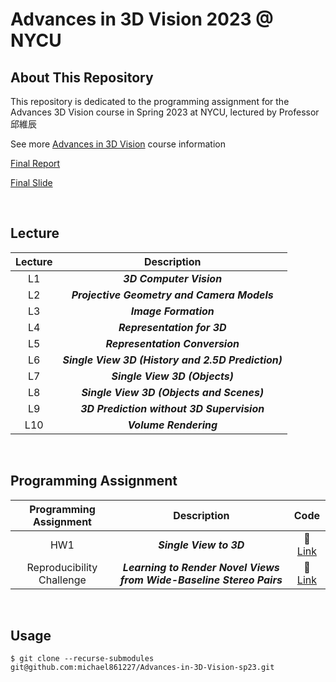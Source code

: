 # Advances in 3D Vision 2023 @ NYCU

## About This Repository

This repository is dedicated to the programming assignment for the Advances 3D Vision course in Spring 2023 at NYCU, lectured by Professor 邱維辰

See more [Advances in 3D Vision](https://timetable.nycu.edu.tw/?r=main/crsoutline&Acy=111&Sem=2&CrsNo=535521&lang=zh-tw) course information

[Final Report](https://github.com/michael861227/Advances-in-3D-Vision-sp23/blob/master/Advances%20in%203D%20vision%20-%20Final%20Report.pdf)

[Final Slide](https://github.com/michael861227/Advances-in-3D-Vision-sp23/blob/master/Advances%20in%203D%20vision%20-%20Final%20Presentation.pdf)

<BR>

## Lecture

| Lecture |                    Description                     |
| :-----: | :------------------------------------------------: |
|   L1    |              **_3D Computer Vision_**              |
|   L2    |    **_Projective Geometry and Camera Models_**     |
|   L3    |               **_Image Formation_**                |
|   L4    |            **_Representation for 3D_**             |
|   L5    |          **_Representation Conversion_**           |
|   L6    | **_Single View 3D (History and 2.5D Prediction)_** |
|   L7    |           **_Single View 3D (Objects)_**           |
|   L8    |     **_Single View 3D (Objects and Scenes)_**      |
|   L9    |     **_3D Prediction without 3D Supervision_**     |
|   L10   |               **_Volume Rendering_**               |

<BR>

## Programming Assignment

|  Programming Assignment   |                             Description                              |                                      Code                                      |
| :-----------------------: | :------------------------------------------------------------------: | :----------------------------------------------------------------------------: |
|            HW1            |                       **_Single View to 3D_**                        |            :link: [Link](https://github.com/michael861227/3DV-HW1)             |
| Reproducibility Challenge | **_Learning to Render Novel Views from Wide-Baseline Stereo Pairs_** | :link: [Link](https://github.com/yilundu/cross_attention_renderer/tree/master) |

<BR>

## Usage

```shell
$ git clone --recurse-submodules git@github.com:michael861227/Advances-in-3D-Vision-sp23.git
```
